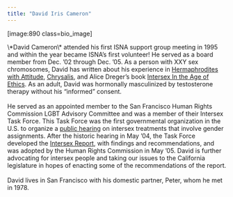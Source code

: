 ```yaml
---
title: "David Iris Cameron"
---
```


<p>[image:890 class=bio_image]  </p>

<p>\*David Cameron\* attended his first <span class="caps">ISNA</span> support group meeting in 1995 and within the year became <span class="caps">ISNA</span>’s first volunteer! He served as a board member from Dec. ’02 through Dec. ’05. As a person with <span class="caps">XXY</span> sex chromosomes, David has written about his experience in <a href="http://www.isna.org/library/hwa">Hermaphrodites with Attitude</a>, <a href="http://www.isna.org/books/chrysalis">Chrysalis</a>, and Alice Dreger’s book <a href="http://www.isna.org/books/ageofethics">Intersex In the Age of Ethics</a>. As an adult, David was hormonally masculinized by testosterone therapy without his “informed” consent.  <br />
   <br />
He served as an appointed member to the San Francisco Human Rights Commission <span class="caps">LGBT</span> Advisory Committee and was a member of their Intersex Task Force. This Task Force was the first governmental organization in the U.S. to organize a <a href="http://www.isna.org/videos/sf%5C_hrc%5C_hearing">public hearing</a> on intersex treatments that involve gender assignments. After the historic hearing in May ’04, the Task Force developed the <a href="http://www.isna.org/files/SFHRC%5C_Intersex%5C_Report.pdf">Intersex Report</a>, with findings and recommendations, and was adopted by the Human Rights Commission in May ’05. David is further advocating for intersex people and taking our issues to the California legislature in hopes of enacting some of the recommendations of the report.  <br />
   <br />
David lives in San Francisco with his domestic partner, Peter, whom he met in 1978.</p>